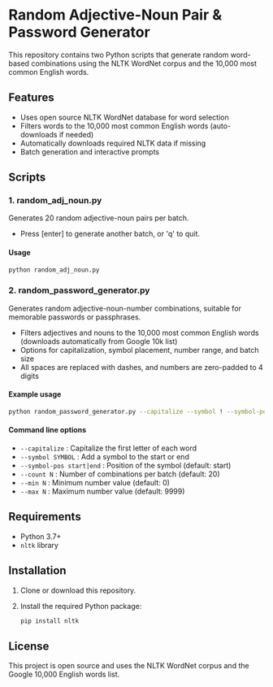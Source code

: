 # Random Adjective-Noun Pair & Password Generator

This repository contains two Python scripts that generate random word-based combinations using the NLTK WordNet corpus and the 10,000 most common English words.

## Features

- Uses open source NLTK WordNet database for word selection
- Filters words to the 10,000 most common English words (auto-downloads if needed)
- Automatically downloads required NLTK data if missing
- Batch generation and interactive prompts

## Scripts

### 1. random_adj_noun.py

Generates 20 random adjective-noun pairs per batch.

- Press [enter] to generate another batch, or 'q' to quit.

#### Usage

```sh
python random_adj_noun.py
```

### 2. random_password_generator.py

Generates random adjective-noun-number combinations, suitable for memorable passwords or passphrases.

- Filters adjectives and nouns to the 10,000 most common English words (downloads automatically from Google 10k list)
- Options for capitalization, symbol placement, number range, and batch size
- All spaces are replaced with dashes, and numbers are zero-padded to 4 digits

#### Example usage

```sh
python random_password_generator.py --capitalize --symbol ! --symbol-pos start --count 10 --min 100 --max 9999
```

#### Command line options

- `--capitalize` : Capitalize the first letter of each word
- `--symbol SYMBOL` : Add a symbol to the start or end
- `--symbol-pos start|end` : Position of the symbol (default: start)
- `--count N` : Number of combinations per batch (default: 20)
- `--min N` : Minimum number value (default: 0)
- `--max N` : Maximum number value (default: 9999)

## Requirements

- Python 3.7+
- `nltk` library

## Installation

1. Clone or download this repository.
2. Install the required Python package:

   ```sh
   pip install nltk
   ```

## License

This project is open source and uses the NLTK WordNet corpus and the Google 10,000 English words list.
